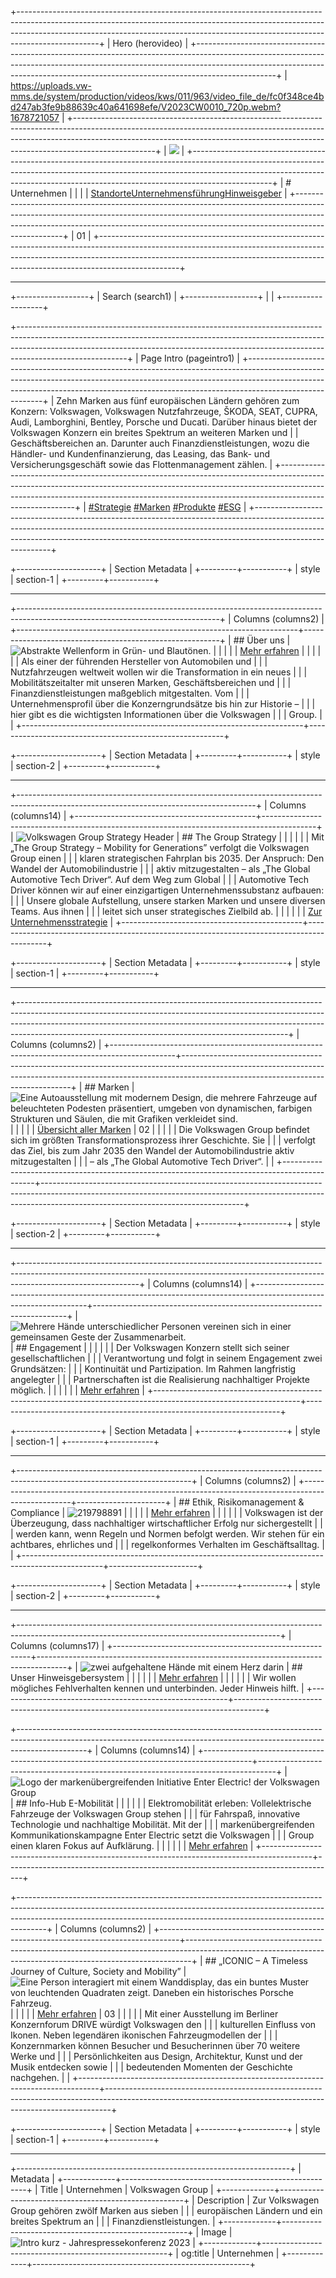 +--------------------------------------------------------------------------------------------------------------------------------------------------------------------------------------------------------------------------------------------------------------+
| Hero (herovideo)                                                                                                                                                                                                                                             |
+--------------------------------------------------------------------------------------------------------------------------------------------------------------------------------------------------------------------------------------------------------------+
| <https://uploads.vw-mms.de/system/production/videos/kws/011/963/video_file_de/fc0f348ce4bd247ab3fe9b88639c40a641698efe/V2023CW0010_720p.webm?1678721057>                                                                                                     |
+--------------------------------------------------------------------------------------------------------------------------------------------------------------------------------------------------------------------------------------------------------------+
| ![][image0]                                                                                                                                                                                                                                                  |
+--------------------------------------------------------------------------------------------------------------------------------------------------------------------------------------------------------------------------------------------------------------+
| # Unternehmen                                                                                                                                                                                                                                                |
|                                                                                                                                                                                                                                                              |
| [Standorte](https://www.volkswagen-group.com/de/standorte-der-volkswagen-group-17481)[Unternehmensführung](https://www.volkswagen-group.com/de/unternehmensfuehrung-15790)[Hinweisgeber](https://www.volkswagen-group.com/de/unser-hinweisgebersystem-16041) |
+--------------------------------------------------------------------------------------------------------------------------------------------------------------------------------------------------------------------------------------------------------------+
| 01                                                                                                                                                                                                                                                           |
+--------------------------------------------------------------------------------------------------------------------------------------------------------------------------------------------------------------------------------------------------------------+

---

+------------------+
| Search (search1) |
+------------------+
|                  |
+------------------+

+---------------------------------------------------------------------------------------------------------------------------------------------------------------------------------------------------------------------------------------------------------------------+
| Page Intro (pageintro1)                                                                                                                                                                                                                                             |
+---------------------------------------------------------------------------------------------------------------------------------------------------------------------------------------------------------------------------------------------------------------------+
| Zehn Marken aus fünf europäischen Ländern gehören zum Konzern: Volkswagen, Volkswagen Nutzfahrzeuge, ŠKODA, SEAT, CUPRA, Audi, Lamborghini, Bentley, Porsche und Ducati. Darüber hinaus bietet der Volkswagen Konzern ein breites Spektrum an weiteren Marken und   |
| Geschäftsbereichen an. Darunter auch Finanzdienstleistungen, wozu die Händler- und Kundenfinanzierung, das Leasing, das Bank- und Versicherungsgeschäft sowie das Flottenmanagement zählen.                                                                         |
+---------------------------------------------------------------------------------------------------------------------------------------------------------------------------------------------------------------------------------------------------------------------+
| [#Strategie](https://www.volkswagen-group.com/de/tags/strategie-1051) [#Marken](https://www.volkswagen-group.com/de/tags/marken-1050) [#Produkte](https://www.volkswagen-group.com/de/tags/produkte-1085) [#ESG](https://www.volkswagen-group.com/de/tags/esg-1057) |
+---------------------------------------------------------------------------------------------------------------------------------------------------------------------------------------------------------------------------------------------------------------------+

+---------------------+
| Section Metadata    |
+---------+-----------+
| style   | section-1 |
+---------+-----------+

---

+--------------------------------------------------------------------------------------------------------------------------------+
| Columns (columns2)                                                                                                             |
+----------------------------------------------------------------------+---------------------------------------------------------+
| ## Über uns                                                          | ![Abstrakte Wellenform in Grün- und Blautönen.][image1] |
|                                                                      |                                                         |
| [Mehr erfahren](https://www.volkswagen-group.com/de/ueber-uns-16013) |                                                         |
|                                                                      |                                                         |
| Als einer der führenden Hersteller von Automobilen und               |                                                         |
| Nutzfahrzeugen weltweit wollen wir die Transformation in ein neues   |                                                         |
| Mobilitätszeitalter mit unseren Marken, Geschäftsbereichen und       |                                                         |
| Finanzdienstleistungen maßgeblich mitgestalten. Vom                  |                                                         |
| Unternehmensprofil über die Konzerngrundsätze bis hin zur Historie – |                                                         |
| hier gibt es die wichtigsten Informationen über die Volkswagen       |                                                         |
| Group.                                                               |                                                         |
+----------------------------------------------------------------------+---------------------------------------------------------+

+---------------------+
| Section Metadata    |
+---------+-----------+
| style   | section-2 |
+---------+-----------+

---

+-----------------------------------------------------------------------------------------------------------------------------------------+
| Columns (columns14)                                                                                                                     |
+---------------------------------------------+-------------------------------------------------------------------------------------------+
| ![Volkswagen Group Strategy Header][image2] | ## The Group Strategy                                                                     |
|                                             |                                                                                           |
|                                             | Mit „The Group Strategy – Mobility for Generations” verfolgt die Volkswagen Group einen   |
|                                             | klaren strategischen Fahrplan bis 2035. Der Anspruch: Den Wandel der Automobilindustrie   |
|                                             | aktiv mitzugestalten – als „The Global Automotive Tech Driver“. Auf dem Weg zum Global    |
|                                             | Automotive Tech Driver können wir auf einer einzigartigen Unternehmenssubstanz aufbauen:  |
|                                             | Unsere globale Aufstellung, unsere starken Marken und unsere diversen Teams. Aus ihnen    |
|                                             | leitet sich unser strategisches Zielbild ab.                                              |
|                                             |                                                                                           |
|                                             | [Zur Unternehmensstrategie](https://www.volkswagen-group.com/de/the-group-strategy-15955) |
+---------------------------------------------+-------------------------------------------------------------------------------------------+

+---------------------+
| Section Metadata    |
+---------+-----------+
| style   | section-1 |
+---------+-----------+

---

+-------------------------------------------------------------------------------------------------------------------------------------------------------------------------------------------------------------------------------------------------------------------------------------------------------------+
| Columns (columns2)                                                                                                                                                                                                                                                                                          |
+----------------------------------------------------------------------------------------------+--------------------------------------------------------------------------------------------------------------------------------------------------------------------------------------------------------------+
| ## Marken                                                                                    | ![Eine Autoausstellung mit modernem Design, die mehrere Fahrzeuge auf beleuchteten Podesten präsentiert, umgeben von dynamischen, farbigen Strukturen und Säulen, die mit Grafiken verkleidet sind.][image3] |
|                                                                                              |                                                                                                                                                                                                              |
| [Übersicht aller Marken](https://www.volkswagen-group.com/de/marken-und-markengruppen-15811) | 02                                                                                                                                                                                                           |
|                                                                                              |                                                                                                                                                                                                              |
| Die Volkswagen Group befindet sich im größten Transformationsprozess ihrer Geschichte. Sie   |                                                                                                                                                                                                              |
| verfolgt das Ziel, bis zum Jahr 2035 den Wandel der Automobilindustrie aktiv mitzugestalten  |                                                                                                                                                                                                              |
| – als „The Global Automotive Tech Driver“.                                                   |                                                                                                                                                                                                              |
+----------------------------------------------------------------------------------------------+--------------------------------------------------------------------------------------------------------------------------------------------------------------------------------------------------------------+

+---------------------+
| Section Metadata    |
+---------+-----------+
| style   | section-2 |
+---------+-----------+

---

+------------------------------------------------------------------------------------------------------------------------------------------------------------------------------------------+
| Columns (columns14)                                                                                                                                                                      |
+------------------------------------------------------------------------------------------------------------------+-----------------------------------------------------------------------+
| ![Mehrere Hände unterschiedlicher Personen vereinen sich in einer gemeinsamen Geste der Zusammenarbeit.][image4] | ## Engagement                                                         |
|                                                                                                                  |                                                                       |
|                                                                                                                  | Der Volkswagen Konzern stellt sich seiner gesellschaftlichen          |
|                                                                                                                  | Verantwortung und folgt in seinem Engagement zwei Grundsätzen:        |
|                                                                                                                  | Kontinuität und Partizipation. Im Rahmen langfristig angelegter       |
|                                                                                                                  | Partnerschaften ist die Realisierung nachhaltiger Projekte möglich.   |
|                                                                                                                  |                                                                       |
|                                                                                                                  | [Mehr erfahren](https://www.volkswagen-group.com/de/engagement-15956) |
+------------------------------------------------------------------------------------------------------------------+-----------------------------------------------------------------------+

+---------------------+
| Section Metadata    |
+---------+-----------+
| style   | section-1 |
+---------+-----------+

---

+-------------------------------------------------------------------------------------------------------------------------+
| Columns (columns2)                                                                                                      |
+--------------------------------------------------------------------------------------------------+----------------------+
| ## Ethik, Risikomanagement & Compliance                                                          | ![219798891][image5] |
|                                                                                                  |                      |
| [Mehr erfahren](https://www.volkswagen-group.com/de/ethik-risikomanagement-und-compliance-15952) |                      |
|                                                                                                  |                      |
| Volkswagen ist der Überzeugung, dass nachhaltiger wirtschaftlicher Erfolg nur sichergestellt     |                      |
| werden kann, wenn Regeln und Normen befolgt werden. Wir stehen für ein achtbares, ehrliches und  |                      |
| regelkonformes Verhalten im Geschäftsalltag.                                                     |                      |
+--------------------------------------------------------------------------------------------------+----------------------+

+---------------------+
| Section Metadata    |
+---------+-----------+
| style   | section-2 |
+---------+-----------+

---

+-----------------------------------------------------------------------------------------------------------------------------------------------+
| Columns (columns17)                                                                                                                           |
+---------------------------------------------------------+-------------------------------------------------------------------------------------+
| ![zwei aufgehaltene Hände mit einem Herz darin][image6] | ## Unser Hinweisgebersystem                                                         |
|                                                         |                                                                                     |
|                                                         | [Mehr erfahren](https://www.volkswagen-group.com/de/unser-hinweisgebersystem-16041) |
|                                                         |                                                                                     |
|                                                         | Wir wollen mögliches Fehlverhalten kennen und unterbinden. Jeder Hinweis hilft.     |
+---------------------------------------------------------+-------------------------------------------------------------------------------------+

+-----------------------------------------------------------------------------------------------------------------------------------------------------------------------------+
| Columns (columns14)                                                                                                                                                         |
+------------------------------------------------------------------------------------------+----------------------------------------------------------------------------------+
| ![Logo der markenübergreifenden Initiative Enter Electric! der Volkswagen Group][image7] | ## Info-Hub E-Mobilität                                                          |
|                                                                                          |                                                                                  |
|                                                                                          | Elektromobilität erleben: Vollelektrische Fahrzeuge der Volkswagen Group stehen  |
|                                                                                          | für Fahrspaß, innovative Technologie und nachhaltige Mobilität. Mit der          |
|                                                                                          | markenübergreifenden Kommunikationskampagne Enter Electric setzt die Volkswagen  |
|                                                                                          | Group einen klaren Fokus auf Aufklärung.                                         |
|                                                                                          |                                                                                  |
|                                                                                          | [Mehr erfahren](https://www.volkswagen-group.com/de/info-hub-e-mobilitaet-18823) |
+------------------------------------------------------------------------------------------+----------------------------------------------------------------------------------+

+-------------------------------------------------------------------------------------------------------------------------------------------------------------------------------------------------------------------------------------------------+
| Columns (columns2)                                                                                                                                                                                                                              |
+-----------------------------------------------------------------------------------+-------------------------------------------------------------------------------------------------------------------------------------------------------------+
| ## „ICONIC – A Timeless Journey of Culture, Society and Mobility”                 | ![Eine Person interagiert mit einem Wanddisplay, das ein buntes Muster von leuchtenden Quadraten zeigt. Daneben ein historisches Porsche Fahrzeug.][image8] |
|                                                                                   |                                                                                                                                                             |
| [Mehr erfahren](https://drive-volkswagen-group.com/de/ausstellung/copy-iconic-1/) | 03                                                                                                                                                          |
|                                                                                   |                                                                                                                                                             |
| Mit einer Ausstellung im Berliner Konzernforum DRIVE würdigt Volkswagen den       |                                                                                                                                                             |
| kulturellen Einfluss von Ikonen. Neben legendären ikonischen Fahrzeugmodellen der |                                                                                                                                                             |
| Konzernmarken können Besucher und Besucherinnen über 70 weitere Werke und         |                                                                                                                                                             |
| Persönlichkeiten aus Design, Architektur, Kunst und der Musik entdecken sowie     |                                                                                                                                                             |
| bedeutenden Momenten der Geschichte nachgehen.                                    |                                                                                                                                                             |
+-----------------------------------------------------------------------------------+-------------------------------------------------------------------------------------------------------------------------------------------------------------+

+---------------------+
| Section Metadata    |
+---------+-----------+
| style   | section-1 |
+---------+-----------+

---

+--------------------------------------------------------------------+
| Metadata                                                           |
+-------------+------------------------------------------------------+
| Title       | Unternehmen \| Volkswagen Group                      |
+-------------+------------------------------------------------------+
| Description | Zur Volkswagen Group gehören zwölf Marken aus sieben |
|             | europäischen Ländern und ein breites Spektrum an     |
|             | Finanzdienstleistungen.                              |
+-------------+------------------------------------------------------+
| Image       | ![Intro kurz - Jahrespressekonferenz 2023][image0]   |
+-------------+------------------------------------------------------+
| og:title    | Unternehmen                                          |
+-------------+------------------------------------------------------+

[image0]: https://main--da-ue-vw--larsauffarth.aem.page/media_1a9d8bf40583f595f2ff9dfa9e2c1fbbf8cbacfbe.jpg#width=1012&height=467

[image1]: https://main--da-ue-vw--larsauffarth.aem.page/media_1b6badae2b1c21f46a8f634283ef41faf00306831.jpg#width=1600&height=900

[image2]: https://main--da-ue-vw--larsauffarth.aem.page/media_1b224d5ad8992db8f8d797bd3e7871094aaa3bb82.jpg#width=1600&height=900

[image3]: https://main--da-ue-vw--larsauffarth.aem.page/media_142a48b29b64919e41c501c504caa1e4b26ec676b.png#width=1163&height=654

[image4]: https://main--da-ue-vw--larsauffarth.aem.page/media_12a183053395f62caa883b755e3279a660e23b0be.png#width=1163&height=482

[image5]: https://main--da-ue-vw--larsauffarth.aem.page/media_1d6ffb1103e07643af0238af54e376af0243f29de.jpg#width=1600&height=1067

[image6]: https://main--da-ue-vw--larsauffarth.aem.page/media_1b484b5dbc8cad7d0ae0e8ef47aa78237fe22e07b.jpg#width=1600&height=1060

[image7]: https://main--da-ue-vw--larsauffarth.aem.page/media_1f04426c11dcad9b7b3952c88212fa53a7e31aaf0.jpg#width=1600&height=900

[image8]: https://main--da-ue-vw--larsauffarth.aem.page/media_1e1d4f03d980b8c644e251e6cf0e3c0fcfb925796.jpg#width=1600&height=1067
